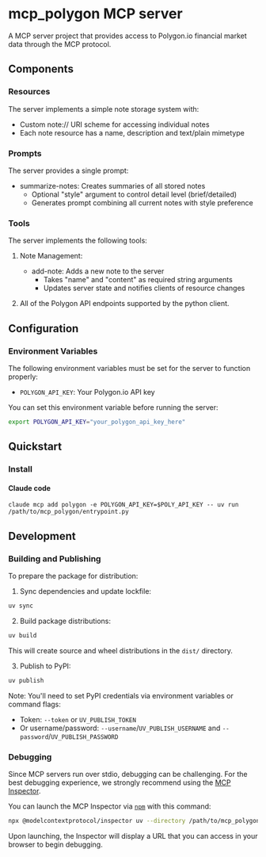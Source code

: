 # mcp_polygon MCP server

A MCP server project that provides access to Polygon.io financial market data through the MCP protocol.

## Components

### Resources

The server implements a simple note storage system with:
- Custom note:// URI scheme for accessing individual notes
- Each note resource has a name, description and text/plain mimetype

### Prompts

The server provides a single prompt:
- summarize-notes: Creates summaries of all stored notes
  - Optional "style" argument to control detail level (brief/detailed)
  - Generates prompt combining all current notes with style preference

### Tools

The server implements the following tools:

1. Note Management:
   - add-note: Adds a new note to the server
     - Takes "name" and "content" as required string arguments
     - Updates server state and notifies clients of resource changes

2. All of the Polygon API endpoints supported by the python client.

## Configuration

### Environment Variables

The following environment variables must be set for the server to function properly:

- `POLYGON_API_KEY`: Your Polygon.io API key

You can set this environment variable before running the server:

```bash
export POLYGON_API_KEY="your_polygon_api_key_here"
```

## Quickstart

### Install

#### Claude code

`claude mcp add polygon -e POLYGON_API_KEY=$POLY_API_KEY -- uv run /path/to/mcp_polygon/entrypoint.py`

## Development

### Building and Publishing

To prepare the package for distribution:

1. Sync dependencies and update lockfile:
```bash
uv sync
```

2. Build package distributions:
```bash
uv build
```

This will create source and wheel distributions in the `dist/` directory.

3. Publish to PyPI:
```bash
uv publish
```

Note: You'll need to set PyPI credentials via environment variables or command flags:
- Token: `--token` or `UV_PUBLISH_TOKEN`
- Or username/password: `--username`/`UV_PUBLISH_USERNAME` and `--password`/`UV_PUBLISH_PASSWORD`

### Debugging

Since MCP servers run over stdio, debugging can be challenging. For the best debugging
experience, we strongly recommend using the [MCP Inspector](https://github.com/modelcontextprotocol/inspector).


You can launch the MCP Inspector via [`npm`](https://docs.npmjs.com/downloading-and-installing-node-js-and-npm) with this command:

```bash
npx @modelcontextprotocol/inspector uv --directory /path/to/mcp_polygon run mcp_polygon
```


Upon launching, the Inspector will display a URL that you can access in your browser to begin debugging.
